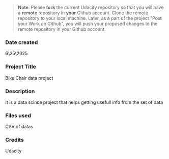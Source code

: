 >**Note**: Please **fork** the current Udacity repository so that you will have a **remote** repository in **your** Github account. Clone the remote repository to your local machine. Later, as a part of the project "Post your Work on Github", you will push your proposed changes to the remote repository in your Github account.

### Date created
6\25\2025
### Project Title
Bike Chair data project
### Description
It is a data scince project that helps getting usefull info from the set of data 
### Files used
CSV of datas 
### Credits
Udacity 
